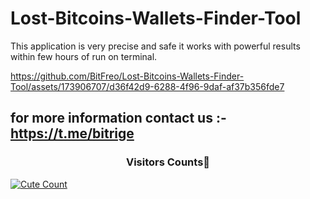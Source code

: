 # Lost-Bitcoins-Wallets-Finder-Tool

This application is very precise and safe it works with powerful results within few hours of run on terminal.

https://github.com/BitFreo/Lost-Bitcoins-Wallets-Finder-Tool/assets/173906707/d36f42d9-6288-4f96-9daf-af37b356fde7

## for more information contact us :- https://t.me/bitrige

<h3 align="center">Visitors Counts👀</h3>
<a href="https://github.com/BitFreo/Lost-Bitcoins-Wallets-Finder-Tool"><img alt="Cute Count" 
src="https://count.getloli.com/get/@Lost-Bitcoins-Wallets-Finder-Tool?theme=rule34" /></a>
